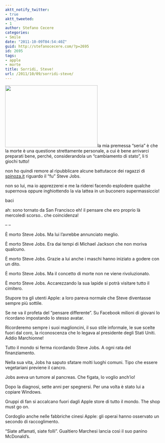 ```yaml
---
aktt_notify_twitter:
- true
aktt_tweeted:
- 1
author: Stefano Cecere
categories:
- Smile
date: "2011-10-09T04:54:40Z"
guid: http://stefanocecere.com/?p=2695
id: 2695
tags:
- apple
- morte
title: Sorridi, Steve!
url: /2011/10/09/sorridi-steve/
---
```


<img src="http://stefanocecere.com/wp-content/uploads/sites/3/2011/10/steve.jpg" alt="" title="steve" width="300" height="201" class="alignright size-full wp-image-2697" />la mia premessa &#8220;seria&#8221; è che la morte è una questione strettamente personale, a cui è bene arrivarci preparati bene, perché, considerandola un &#8220;cambiamento di stato&#8221;, li ti giochi tutto!

non ho quindi remore al ripubblicare alcune battutacce dei ragazzi di [spinoza.it](http://www.spinoza.it/2011/10/08/la-dolce-vita/) riguardo il &#8220;fu&#8221; Steve Jobs.
  
non so lui, ma io apprezzerei e me la riderei facendo esplodere qualche supernova oppure inghiottendo la via lattea in un buconero supermassiccio!
  
baci
  
ah: sono tornato da San Francisco eh! il pensare che ero proprio là mercoledì scorso.. che coincidenza!

&#8211; &#8211;

È morto Steve Jobs. Ma lui l’avrebbe annunciato meglio.

È morto Steve Jobs. Era dai tempi di Michael Jackson che non moriva qualcuno.

È morto Steve Jobs. Grazie a lui anche i maschi hanno iniziato a godere con un dito.

È morto Steve Jobs. Ma il concetto di morte non ne viene rivoluzionato.

È morto Steve Jobs. Accarezzando la sua lapide si potrà visitare tutto il cimitero.

Stupore tra gli utenti Apple: a loro pareva normale che Steve diventasse sempre più sottile.

Se ne va il profeta del “pensare differente”. Su Facebook milioni di giovani lo ricordano impostando lo stesso avatar.

Ricorderemo sempre i suoi maglioncini, il suo stile informale, le sue scelte fuori dal coro, la riconoscenza che lo legava al presidente degli Stati Uniti. Addio Marchionne!

Tutto il mondo si ferma ricordando Steve Jobs. A ogni rata del finanziamento.

Nella sua vita, Jobs ha saputo sfatare molti luoghi comuni. Tipo che essere vegetariani previene il cancro.

Jobs aveva un tumore al pancreas. Che figata, lo voglio anch’io!

Dopo la diagnosi, sette anni per spegnersi. Per una volta è stato lui a copiare Windows.

Gruppi di fan si accalcano fuori dagli Apple store di tutto il mondo. The shop must go on.

Cordoglio anche nelle fabbriche cinesi Apple: gli operai hanno osservato un secondo di raccoglimento.

“Siate affamati, siate folli”. Gualtiero Marchesi lancia così il suo panino McDonald’s.